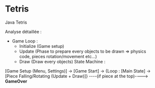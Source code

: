 # Tetris
Java Tetris

Analyse détaillée :

- Game Loop :
  - Initialize (Game setup)
  - Update (Phase to prepare every objects to be drawn => physics code, pieces rotation/movement etc...)
  - Draw (Draw every objects)
State Machine :

[Game Setup (Menu, Settings)] -> [Game Start] -> {Loop : [Main State] -> [Piece Falling/Rotating (Update + Draw)]} ----(if piece at the top)----> **GameOver** 
